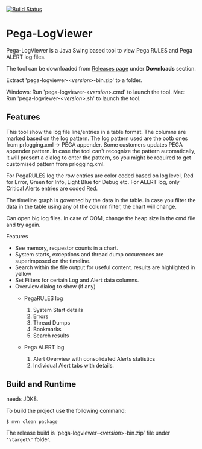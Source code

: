 [![Build Status](https://travis-ci.org/pegasystems/pega-logviewer.svg?branch=master)](https://travis-ci.org/pegasystems/pega-logviewer)

Pega-LogViewer
==============
Pega-LogViewer is a Java Swing based tool to view Pega RULES and Pega ALERT log files.

The tool can be downloaded from [Releases page](https://github.com/pegasystems/pega-logviewer/releases) under **Downloads** section.

Extract 'pega-logviewer-<*version*>-bin.zip' to a folder.

Windows: Run 'pega-logviewer-<*version*>.cmd' to launch the tool.
Mac: Run 'pega-logviewer-<*version*>.sh' to launch the tool.

Features
----------
This tool show the log file line/entries in a table format. The columns are marked based on the log pattern.
The log pattern used are the ootb ones from prlogging.xml -> PEGA appender.
Some customers updates PEGA appender pattern.
In case the tool can't recognize the pattern automatically, it will present a dialog to enter the pattern,
so you might be required to get customised pattern from prlogging.xml.
 
For PegaRULES log the row entries are color coded based on log level, Red for Error, Green for Info, Light Blue for Debug etc.
For ALERT log, only Critical Alerts entries are coded Red.
 
The timeline graph is governed by the data in the table. in case you filter the data in the table using any of the column filter, the chart will change.

Can open big log files. In case of OOM, change the heap size in the cmd file and try again.

Features
  * See memory, requestor counts in a chart.
  * System starts, exceptions and thread dump occurences are superimposed on the timeline.
  * Search within the file output for useful content. results are highlighted in yellow
  * Set Filters for certain Log and Alert data columns.
  * Overview dialog to show (if any)
	+ PegaRULES log
		1. System Start details
		1. Errors
		1. Thread Dumps
		1. Bookmarks
		1. Search results
	
	+ Pega ALERT log
		1. Alert Overview with consolidated Alerts statistics
		1. Individual Alert tabs with details.
	
	
Build and Runtime
-----
needs JDK8.

To build the project use the following command:
```
$ mvn clean package
```

The release build is 'pega-logviewer-<*version*>-bin.zip' file under `'\target\'` folder.
